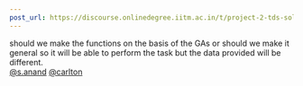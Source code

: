 ```yaml
---
post_url: https://discourse.onlinedegree.iitm.ac.in/t/project-2-tds-solver-discussion-thread/169029/54
---
```

should we make the functions on the basis of the GAs or should we make it general so it will be able to perform the task but the data provided will be different.  
[@s.anand](/u/s.anand) [@carlton](/u/carlton)